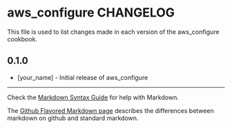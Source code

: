 aws_configure CHANGELOG
=======================

This file is used to list changes made in each version of the aws_configure cookbook.

0.1.0
-----
- [your_name] - Initial release of aws_configure

- - -
Check the [Markdown Syntax Guide](http://daringfireball.net/projects/markdown/syntax) for help with Markdown.

The [Github Flavored Markdown page](http://github.github.com/github-flavored-markdown/) describes the differences between markdown on github and standard markdown.
